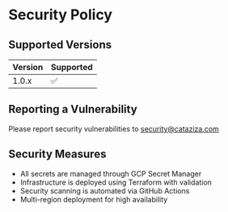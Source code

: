 # Security Policy

## Supported Versions

| Version | Supported          |
| ------- | ------------------ |
| 1.0.x   | :white_check_mark: |

## Reporting a Vulnerability

Please report security vulnerabilities to security@cataziza.com

## Security Measures

- All secrets are managed through GCP Secret Manager
- Infrastructure is deployed using Terraform with validation
- Security scanning is automated via GitHub Actions
- Multi-region deployment for high availability
